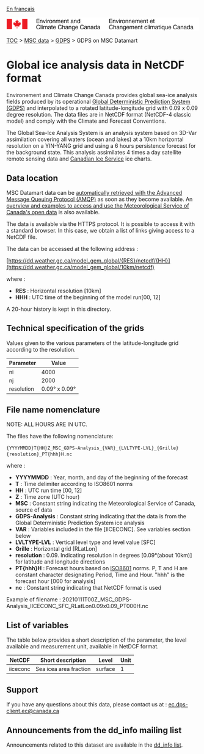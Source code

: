 [En français](readme_gdps-ice-anal-datamart_fr.md)

![ECCC logo](../../img_eccc-logo.png)

[TOC](../../readme_en.md) > [MSC data](../readme_en.md) > [GDPS](readme_gdps_en.md) > GDPS on MSC Datamart

# Global ice analysis data in NetCDF format

Environement and Climate Change Canada provides global sea-ice analysis fields produced by its operational [Global Deterministic Prediction System (GDPS)](readme_gdps_en.md) and interpolated to a rotated latitude-longitude grid with 0.09 x 0.09 degree resolution.
The data files are in NetCDF format (NetCDF-4 classic model) and comply with the Climate and Forecast Conventions.
 
The Global Sea-Ice Analysis System is an analysis system based on 3D-Var assimilation covering all waters (ocean and lakes) at a 10km horizontal resolution on a YIN-YANG grid and using a 6 hours persistence forecast for the background state. This analysis assimilates 4 times a day satellite remote sensing data and [Canadian Ice Service](https://www.canada.ca/en/environment-climate-change/services/ice-forecasts-observations/latest-conditions.html) ice charts. 

## Data location

MSC Datamart data can be [automatically retrieved with the Advanced Message Queuing Protocol (AMQP)](../../msc-datamart/amqp_en.md) as soon as they become available. An [overview and examples to access and use the Meteorological Service of Canada's open data](../../usage/readme_en.md) is also available.

The data is available via the HTTPS protocol. It is possible to access it with a standard browser. In this case, we obtain a list of links giving access to a NetCDF file.

The data can be accessed at the following address :

[https://dd.weather.gc.ca/model_gem_global/{RES}/netcdf/{HH}](https://dd.weather.gc.ca/model_gem_global/10km/netcdf)

where :

* __RES__ : Horizontal resolution [10km]
* __HHH__ : UTC time of the beginning of the model run[00, 12]

A 20-hour history is kept in this directory.

## Technical specification of the grids

Values given to the various parameters of the latitude-longitude grid according to the resolution.

| Parameter | Value |
| ------ | ------ |
| ni | 4000 |
| nj | 2000 | 
| resolution | 0.09° x 0.09° |

## File name nomenclature 

NOTE: ALL HOURS ARE IN UTC.

The files have the following nomenclature:

```
{YYYYMMDD}T{HH}Z_MSC_GDPS-Analysis_{VAR}_{LVLTYPE-LVL}_{Grille}{resolution}_PT{hhh}H.nc
```

where :

* __YYYYMMDD__ : Year, month, and day of the beginning of the forecast
* __T__ : Time delimiter according to ISO8601 norms
* __HH__ : UTC run time [00, 12]
* __Z__ : Time zone (UTC hour)
* __MSC__ : Constant string indicating the Meteorological Service of Canada, source of data
* __GDPS-Analysis__ : Constant string indicating that the data is from the Global Deterministic Prediction System ice analysis
* __VAR__ : Variables included in the file [IICECONC]. See variables section below
* __LVLTYPE-LVL__ : Vertical level type and level value [SFC]
* __Grille__ : Horizontal grid [RLatLon]
* __resolution__ : 0.09. Indicating resolution in degrees [0.09°(about 10km)] for latitude and longitude directions
* __PT{hhh}H__ : Forecast hours based on [ISO8601](https://en.wikipedia.org/wiki/ISO_8601) norms. P, T and H are constant character designating Period, Time and Hour. "hhh" is the forecast hour [000 for analysis] 
* __nc__ : Constant string indicating that NetCDF format is used

Example of filename :  20210111T00Z_MSC_GDPS-Analysis_IICECONC_SFC_RLatLon0.09x0.09_PT000H.nc

## List of variables

The table below provides a short description of the parameter, the level available and measurement unit, available in NetDCF format.
 
|  NetCDF | Short description       |	Level |	Unit |
|---------|-------------------------|---------|------|
| iiceconc| Sea icea area fraction  | surface |    1 |


## Support

If you have any questions about this data, please contact us at : [ec.dps-client.ec@canada.ca](mailto:ec.dps-client.ec@canada.ca)

## Announcements from the dd_info mailing list 

Announcements related to this dataset are available in the [dd_info list](https://lists.ec.gc.ca/cgi-bin/mailman/listinfo/dd_info).

